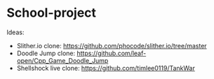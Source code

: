 # School-project

Ideas:

- Slither.io clone: https://github.com/phocode/slither.io/tree/master
- Doodle Jump clone: https://github.com/leaf-open/Cpp_Game_Doodle_Jump
- Shellshock live clone: https://github.com/timlee0119/TankWar
